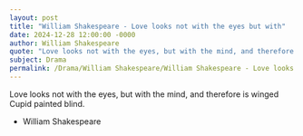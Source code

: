 ```yaml
---
layout: post
title: "William Shakespeare - Love looks not with the eyes but with"
date: 2024-12-28 12:00:00 -0000
author: William Shakespeare
quote: "Love looks not with the eyes, but with the mind, and therefore is winged Cupid painted blind."
subject: Drama
permalink: /Drama/William Shakespeare/William Shakespeare - Love looks not with the eyes but with
---
```


Love looks not with the eyes, but with the mind, and therefore is winged Cupid painted blind.

- William Shakespeare
